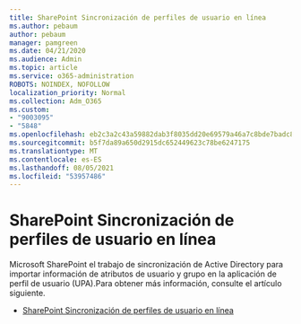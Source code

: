 ```yaml
---
title: SharePoint Sincronización de perfiles de usuario en línea
ms.author: pebaum
author: pebaum
manager: pamgreen
ms.date: 04/21/2020
ms.audience: Admin
ms.topic: article
ms.service: o365-administration
ROBOTS: NOINDEX, NOFOLLOW
localization_priority: Normal
ms.collection: Adm_O365
ms.custom:
- "9003095"
- "5848"
ms.openlocfilehash: eb2c3a2c43a59882dab3f8035dd20e69579a46a7c8bde7badc80310a1ab57f6e
ms.sourcegitcommit: b5f7da89a650d2915dc652449623c78be6247175
ms.translationtype: MT
ms.contentlocale: es-ES
ms.lasthandoff: 08/05/2021
ms.locfileid: "53957486"
---
```

# <a name="sharepoint-online-user-profile-synchronization"></a>SharePoint Sincronización de perfiles de usuario en línea

Microsoft SharePoint el trabajo de sincronización de Active Directory para importar información de atributos de usuario y grupo en la aplicación de perfil de usuario (UPA).Para obtener más información, consulte el artículo siguiente.

- [SharePoint Sincronización de perfiles de usuario en línea](https://docs.microsoft.com/sharepoint/user-profile-sync)
